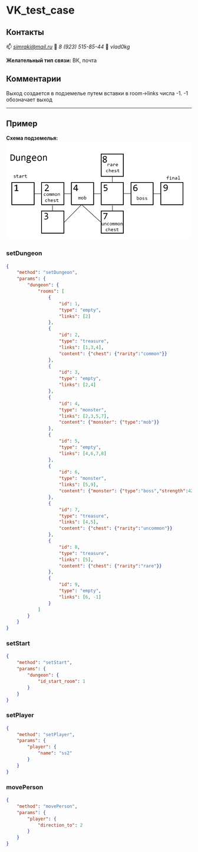 # VK_test_case

## Контакты
:mailbox: *simraki@mail.ru*
:iphone: *8 (923) 515-85-44*
:speech_balloon: *vlad0kg*

**Желательный тип связи:** ВК, почта

## Комментарии
Выход создается в подземелье путем вставки в room->links числа -1.
-1 обозначает выход

____

## Пример

**Схема подземелья:**
![Схема подземелья](https://github.com/Simraki/VK_test_case/raw/master/openme/example.png)


### setDungeon

```json
{
    "method": "setDungeon",
    "params": {
        "dungeon": {
            "rooms": [
                {
                    "id": 1,
                    "type": "empty",
                    "links": [2]
                },
                {
                    "id": 2,
                    "type": "treasure",
                    "links": [1,3,4],
                    "content": {"chest": {"rarity":"common"}}
                },
                {
                    "id": 3,
                    "type": "empty",
                    "links": [2,4]
                },
                {
                    "id": 4,
                    "type": "monster",
                    "links": [2,3,5,7],
                    "content": {"monster": {"type":"mob"}}
                },
                {
                    "id": 5,
                    "type": "empty",
                    "links": [4,6,7,8]
                },
                {
                    "id": 6,
                    "type": "monster",
                    "links": [5,9],
                    "content": {"monster": {"type":"boss","strength":42,"reduction":4}}
                },
                {
                    "id": 7,
                    "type": "treasure",
                    "links": [4,5],
                    "content": {"chest": {"rarity":"uncommon"}}
                },
                {
                    "id": 8,
                    "type": "treasure",
                    "links": [5],
                    "content": {"chest": {"rarity":"rare"}}
                },
                {
                    "id": 9,
                    "type": "empty",
                    "links": [6, -1]
                }
            ]
        }
    }
}
```

### setStart

```json
{
    "method": "setStart",
    "params": {
        "dungeon": {
            "id_start_room": 1
        }
    }
}
```

### setPlayer

```json
{
    "method": "setPlayer",
    "params": {
        "player": {
            "name": "ss2"
        }
    }
}
```

### movePerson

```json
{
    "method": "movePerson",
    "params": {
        "player": {
            "direction_to": 2
        }
    }
}
```
